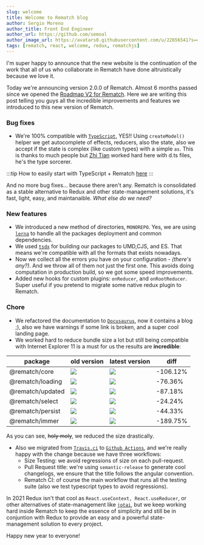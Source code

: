 ```yaml
---
slug: welcome
title: Welcome to Rematch blog
author: Sergio Moreno
author_title: Front End Engineer
author_url: https://github.com/semoal
author_image_url: https://avatars0.githubusercontent.com/u/22656541?s=460&u=47ba975957ce32b2fccc3690939f2f75c765b263&v=4
tags: [rematch, react, welcome, redux, rematchjs]
---
```


I'm super happy to announce that the new website is the continuation of the work that all of us who collaborate in Rematch have done altruistically because we love it.

Today we're announcing version 2.0.0 of Rematch. Almost 6 months passed since we opened the [Roadmap V2 for Rematch](https://github.com/rematch/rematch/issues/792). Here we are writing this post telling you guys all the incredible improvements and features we introduced to this new version of Rematch.

### Bug fixes
 - We're 100% compatible with [`TypeScript`](https://www.typescriptlang.org/), YES!! Using `createModel()` helper we get autocomplete of effects, reducers, also the state, also we accept if the state is complex (like custom types) with a simple `as`. This is thanks to much people but [Zhi Tian](https://github.com/tianzhich) worked hard here with d.ts files, he's the type sorcerer.

:::tip
How to easily start with TypeScript + Rematch [here](/docs/getting-started/installation)
:::

And no more bug fixes... because there aren't any. Rematch is consolidated as a stable alternative to Redux and other state-management solutions, it's fast, light, easy, and maintanaible. *What else do we need?*

### New features

- We introduced a new method of directories, `MONOREPO`. Yes, we are using [`lerna`](https://github.com/lerna/lerna) to handle all the packages deployment and common dependencies.
- We used [`tsdx`](https://github.com/formium/tsdx) for building our packages to UMD,CJS, and ES. That means we're compatible with all the formats that exists nowadays.
- Now we collect all the errors you have on your configuration - *(there's any?)*. And we throw all of them not just the first one. This avoids doing computation in production build, so we got some speed improvements.
- Added new hooks for custom plugins: `onReducer`, and `onRootReducer`. Super useful if you pretend to migrate some native redux plugin to Rematch.

### Chore

- We refactored the documentation to [`Docusaurus`](https://v2.docusaurus.io/), now it contains a blog ;), also we have warnings if some link is broken, and a super cool landing page.
- We worked hard to reduce bundle size a lot but still being compatible with Internet Explorer 11 is a must for us the results are **incredible**:

|package|old version|latest version|diff|
|-------|-----------|--------------|----|
|@rematch/core|![](https://img.shields.io/bundlephobia/min/@rematch/core@1.4.0)|![](https://img.shields.io/bundlephobia/min/@rematch/core)|-106.12%|
|@rematch/loading|![](https://img.shields.io/bundlephobia/min/@rematch/loading@1.2.1)|![](https://img.shields.io/bundlephobia/min/@rematch/loading)|-76.36%|
|@rematch/updated|![](https://img.shields.io/bundlephobia/min/@rematch/updated@0.1.5)|![](https://img.shields.io/bundlephobia/min/@rematch/updated)|-87.18%|
|@rematch/select|![](https://img.shields.io/bundlephobia/min/@rematch/select@2.0.5)|![](https://img.shields.io/bundlephobia/min/@rematch/select)|-24.24%|
|@rematch/persist|![](https://img.shields.io/bundlephobia/min/@rematch/persist@1.1.6)|![](https://img.shields.io/bundlephobia/min/@rematch/persist)|-44.33%|
|@rematch/immer|![](https://img.shields.io/bundlephobia/min/@rematch/immer@1.2.0)|![](https://img.shields.io/bundlephobia/min/@rematch/immer)|-189.75%|

As you can see, <s>holy moly</s>, we reduced the size drastically.
- Also we migrated from [`Travis.ci`](https://travis-ci.org/) to [`Github Actions`](https://github.com/features/actions), and we're really happy with the change because we have three workflows:
    - Size Testing: we avoid regressions of size on each pull-request.
    - Pull Request title: we're using `semantic-release` to generate cool changelogs, we ensure that the title follows the angular convention.
    - Rematch CI: of course the main workflow that runs all the testing suite (also we test typescript types to avoid regressions).

In 2021 Redux isn't that cool as `React.useContext, React.useReducer`, or other alternatives of state-management like [`jotai`](https://github.com/pmndrs/jotai), but we keep working hard inside Rematch to keep the essence of simplicity and still be in conjuntion with Redux to provide an easy and a powerful state-management solution to every project.

Happy new year to everyone!
